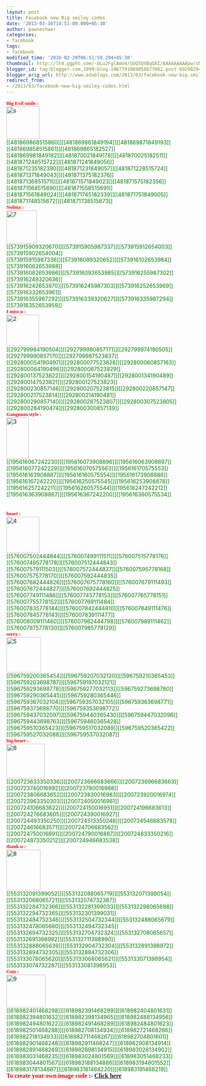 ```yaml
---
layout: post
title: Facebook new Big smiley codes
date: '2013-03-16T14:51:00.000+05:30'
author: pawneshwer
categories:
- facebook
tags:
- facebook
modified_time: '2016-02-20T06:51:59.294+05:30'
thumbnail: http://lh4.ggpht.com/-bLu2FglAmU4/UUQ5QVBqQXI/AAAAAAAAApw/sNke37-q_4E/s72-c/s_thumb.jpg?imgmax=800
blogger_id: tag:blogger.com,1999:blog-1967791069058877982.post-692982941513146926
blogger_orig_url: http://www.edablogs.com/2013/03/facebook-new-big-smiley-codes.html
redirect_from:
- /2013/03/facebook-new-big-smiley-codes.html
---
```


<div dir="ltr" style="text-align: left;" trbidi="on"><span style="color: red; font-family: Verdana; font-size: small;"><strong>Big Evil smile :</strong></span><br /><a href="http://lh4.ggpht.com/-QnaExNfKNpw/UUQ5O_7k2QI/AAAAAAAAApo/WOmk9ob-RZ4/s1600-h/s%25255B2%25255D.jpg"><img alt="s" border="0" height="85" src="http://lh4.ggpht.com/-bLu2FglAmU4/UUQ5QVBqQXI/AAAAAAAAApw/sNke37-q_4E/s_thumb.jpg?imgmax=800" style="background-image: none; border-bottom-width: 0px; border-left-width: 0px; border-right-width: 0px; border-top-width: 0px; display: inline; padding-left: 0px; padding-right: 0px; padding-top: 0px;" title="s" width="86" /></a><br /><span style="color: green;">[[481869868515860]][[481869861849194]][[481869871849193]][[481869858515861]][[481869865182527]]      <br />[[481869981849182]][[481870021849178]][[481870025182511]][[481871248515722]][[481871241849056]]       <br />[[481871235182390]][[481871231849057]][[481871228515724]][[481871371849043]][[481871375182376]]       <br />[[481871368515710]][[481871571849023]][[481871575182356]][[481871568515690]][[481871558515691]]       <br />[[481871561849024]][[481871745182339]][[481871751849005]][[481871748515672]][[481871738515673]]</span><br /><span style="color: red; font-family: Verdana; font-size: small;"><strong>Nobita :</strong></span><br /><a href="http://lh3.ggpht.com/-fqo174VyFB4/UUQ5RHnWxaI/AAAAAAAAAp4/Dkog1wrhf2w/s1600-h/7%25255B2%25255D.jpg"><img alt="7" border="0" height="86" src="http://lh6.ggpht.com/-C5uEk5Hrao0/UUQ5SBnVsfI/AAAAAAAAAqA/VNZEM4k42ss/7_thumb.jpg?imgmax=800" style="background-image: none; border-bottom-width: 0px; border-left-width: 0px; border-right-width: 0px; border-top-width: 0px; display: inline; padding-left: 0px; padding-right: 0px; padding-top: 0px;" title="7" width="79" /></a><br /><span style="color: green;">[[573915909320670]][[573915905987337]][[573915912654003]][[573915902654004]]      <br />[[573915915987336]][[573916089320652]][[573916102653984]][[573916062653988]]       <br />[[573916082653986]][[573916092653985]][[573916255987302]][[573916249320636]]       <br />[[573916242653970]][[573916245987303]][[573916252653969]][[573916332653961]]       <br />[[573916355987292]][[573916339320627]][[573916335987294]][[573916352653959]]</span> <br /><span style="color: red; font-family: Verdana; font-size: small;"><strong>I miss u :</strong></span><br /><a href="http://lh5.ggpht.com/-MuFbat1SMWY/UUQ5TB_YORI/AAAAAAAAAqI/mg0HQbVbaQg/s1600-h/2%25255B2%25255D.jpg"><img alt="2" border="0" height="82" src="http://lh6.ggpht.com/-7Hybo3CB8pg/UUQ5UFI9cKI/AAAAAAAAAqQ/f4lqKwYlCa0/2_thumb.jpg?imgmax=800" style="background-image: none; border-bottom-width: 0px; border-left-width: 0px; border-right-width: 0px; border-top-width: 0px; display: inline; padding-left: 0px; padding-right: 0px; padding-top: 0px;" title="2" width="85" /></a><br /><span style="color: green;">[[292799984190504]][[292799980857171]][[292799974190505]][[292799990857170]][[292799987523837]]      <br />[[292800054190497]][[292800077523828]][[292800060857163]][[292800064190496]][[292800067523829]]       <br />[[292800137523822]][[292800154190487]][[292800134190489]][[292800147523821]][[292800127523823]]       <br />[[292800230857146]][[292800207523815]][[292800220857147]][[292800217523814]][[292800214190481]]       <br />[[292800290857140]][[292800287523807]][[292800307523805]][[292800284190474]][[292800300857139]]</span> <br /><span style="color: red; font-family: Verdana; font-size: small;"><strong>Gangnum style :</strong></span><br /><a href="http://lh6.ggpht.com/-k1Oj3-YjUIk/UUQ5Uyd26aI/AAAAAAAAAqY/5PVAdQAn-7g/s1600-h/3%25255B2%25255D.jpg"><img alt="3" border="0" height="107" src="http://lh4.ggpht.com/-K3R4a2Il8ys/UUQ5V4egXGI/AAAAAAAAAqg/sqCBhOeslvc/3_thumb.jpg?imgmax=800" style="background-image: none; border-bottom-width: 0px; border-left-width: 0px; border-right-width: 0px; border-top-width: 0px; display: inline; padding-left: 0px; padding-right: 0px; padding-top: 0px;" title="3" width="58" /></a><br /><span style="color: green;">[[195616067242230]][[195616073908896]][[195616063908897]]      <br />[[195616077242229]][[195616070575563]][[195616170575553]]       <br />[[195616163908887]][[195616160575554]][[195616173908886]]       <br />[[195616167242220]][[195616250575545]][[195616253908878]]       <br />[[195616257242211]][[195616260575544]][[195616247242212]]       <br />[[195616363908867]][[195616367242200]][[195616360575534]]</span> <br /><script type="text/javascript">ch_client = "pawneshwer"; ch_width = 500; ch_height = 250; ch_type = "mpu"; ch_sid = "Chitika Default"; ch_color_site_link = "0000CC"; ch_color_title = "0000CC"; ch_color_border = "FFFFFF"; ch_color_text = "000000"; ch_color_bg = "FFFFFF"; </script><br /><script src="http://scripts.chitika.net/eminimalls/amm.js" type="text/javascript"></script><br /><span style="color: red; font-family: Verdana; font-size: small;"><strong>heart :</strong></span><br /><a href="http://lh5.ggpht.com/-ii8xDfY5gxM/UUQ5W7vlBoI/AAAAAAAAAqo/1ig_3q6L3EQ/s1600-h/4%25255B2%25255D.jpg"><img alt="4" border="0" height="94" src="http://lh6.ggpht.com/-sfGS8uZZhXM/UUQ5X8USbQI/AAAAAAAAAqw/Laoy37_GMlc/4_thumb.jpg?imgmax=800" style="background-image: none; border-bottom-width: 0px; border-left-width: 0px; border-right-width: 0px; border-top-width: 0px; display: inline; padding-left: 0px; padding-right: 0px; padding-top: 0px;" title="4" width="86" /></a><br /><span style="color: green;">[[576007502444844]][[576007499111511]][[576007515778176]][[576007495778178]][[576007512444843]]      <br />[[576007579111503]][[576007572444837]][[576007595778168]][[576007575778170]][[576007592444835]]       <br />[[576007682444826]][[576007675778160]][[576007679111493]][[576007672444827]][[576007692444825]]       <br />[[576007749111486]][[576007745778153]][[576007765778151]][[576007755778152]][[576007769111484]]       <br />[[576007835778144]][[576007842444810]][[576007849111476]][[576007845778143]][[576007839111477]]       <br />[[576008009111460]][[576007962444798]][[576007989111462]][[576007975778130]][[576007985778129]]</span> <br /><span style="color: red; font-family: Verdana; font-size: small;"><strong>sorry :</strong></span><br /><a href="http://lh6.ggpht.com/-0QkR7PBZToQ/UUQ5YpOLs3I/AAAAAAAAAq4/Mv8ZWRRjcww/s1600-h/5%25255B2%25255D.jpg"><img alt="5" border="0" height="92" src="http://lh5.ggpht.com/-KmRBQlusvLE/UUQ5ZufOvrI/AAAAAAAAArA/vhI5ELhvEsQ/5_thumb.jpg?imgmax=800" style="background-image: none; border-bottom-width: 0px; border-left-width: 0px; border-right-width: 0px; border-top-width: 0px; display: inline; padding-left: 0px; padding-right: 0px; padding-top: 0px;" title="5" width="90" /></a><br /><span style="color: green;">[[596759200365454]][[596759207032120]][[596759210365453]][[596759203698787]][[596759197032121]]      <br />[[596759293698778]][[596759277032113]][[596759273698780]][[596759290365445]][[596759280365446]]       <br />[[596759367032104]][[596759357032105]][[596759363698771]][[596759373698770]][[596759353698772]]       <br />[[596759437032097]][[596759440365430]][[596759447032096]][[596759443698763]][[596759460365428]]       <br />[[596759510365423]][[596759517032089]][[596759520365422]][[596759527032088]][[596759537032087]]</span> <br /><span style="color: red; font-family: Verdana; font-size: small;"><strong>big heart :</strong></span><br /><a href="http://lh6.ggpht.com/-yqCbb7TtJlw/UUQ5azMiKrI/AAAAAAAAArI/AbRUgYkLiKs/s1600-h/6%25255B2%25255D.jpg"><img alt="6" border="0" height="90" src="http://lh5.ggpht.com/-mMLplkV4jdU/UUQ5b0aVLaI/AAAAAAAAArQ/DufAaTOPGaY/6_thumb.jpg?imgmax=800" style="background-image: none; border-bottom-width: 0px; border-left-width: 0px; border-right-width: 0px; border-top-width: 0px; display: inline; padding-left: 0px; padding-right: 0px; padding-top: 0px;" title="6" width="100" /></a><br /><span style="color: green;">[[200723633350336]][[200723666683666]][[200723696683663]][[200723740016992]][[200723780016988]]      <br />[[200723806683652]][[200723830016983]][[200723920016974]][[200723963350303]][[200724050016961]]       <br />[[200724106683622]][[200724150016951]][[200724196683613]][[200724276683605]][[200724390016927]]       <br />[[200724493350250]][[200724513350248]][[200724546683578]][[200724616683571]][[200724706683562]]       <br />[[200724750016891]][[200724790016887]][[200724833350216]][[200724873350212]][[200724946683538]]</span> <br /><span style="color: red; font-family: Verdana; font-size: small;"><strong>thank u :</strong></span><br /><a href="http://lh3.ggpht.com/-RgxWpPaQIQM/UUQ5eOUiPHI/AAAAAAAAArY/f6-p8oabdZE/s1600-h/8%25255B2%25255D.jpg"><img alt="8" border="0" height="106" src="http://lh4.ggpht.com/-EsfHknOp9oE/UUQ5e9DEenI/AAAAAAAAArg/F_w8bu0UXW4/8_thumb.jpg?imgmax=800" style="background-image: none; border-bottom-width: 0px; border-left-width: 0px; border-right-width: 0px; border-top-width: 0px; display: inline; padding-left: 0px; padding-right: 0px; padding-top: 0px;" title="8" width="89" /></a><br /><span style="color: green;">[[553132091399052]][[553132088065719]][[553132071399054]][[553132068065721]][[553132074732387]]      <br />[[553132284732366]][[553132281399033]][[553132298065698]][[553132294732365]][[553132301399031]]       <br />[[553132484732346]][[553132504732344]][[553132488065679]][[553132478065680]][[553132494732345]]       <br />[[553132694732325]][[553132704732324]][[553132708065657]][[553132691398992]][[553132711398990]]       <br />[[553132888065639]][[553132904732304]][[553132891398972]][[553132894732305]][[553132884732306]]       <br />[[553133078065620]][[553133068065621]][[553133071398954]][[553133074732287]][[553133081398953]]</span> <br /><span style="color: red; font-family: Verdana; font-size: small;"><strong>Gun :</strong></span><br /><a href="http://lh3.ggpht.com/--UbwOWiYA5U/UUQ5fgRwGaI/AAAAAAAAAro/ZGFClL7sN60/s1600-h/9%25255B2%25255D.jpg"><img alt="9" border="0" height="85" src="http://lh6.ggpht.com/-PKOq-rDJdAo/UUQ5gt4fXwI/AAAAAAAAArw/_F_OUngQkMQ/9_thumb.jpg?imgmax=800" style="background-image: none; border-bottom-width: 0px; border-left-width: 0px; border-right-width: 0px; border-top-width: 0px; display: inline; margin: 0px; padding-left: 0px; padding-right: 0px; padding-top: 0px;" title="9" width="102" /></a><br /><span style="color: green;">[[618982401468298]][[618982391468299]][[618982404801631]][[618982394801632]][[618982398134965]][[618982488134956]]      <br />[[618982494801622]][[618982491468289]][[618982484801623]][[618982501468288]][[618982708134934]][[618982721468266]]       <br />[[618982718134933]][[618982711468267]][[618982704801601]][[618982901468248]][[618982911468247]][[618982908134914]]       <br />[[618982891468249]][[618982898134915]][[618983028134902]][[618983031468235]][[618983024801569]][[618983051468233]]       <br />[[618983044801567]][[618983188134886]][[618983194801552]][[618983178134887]][[618983181468220]][[618983191468219]]</span><br /><span style="font-family: Verdana; font-size: medium;"><strong><span style="color: red;">To create your own image code</span> :- <a class="raju" href="http://www.trickslover.com/2013/03/generate-facebook-smiley-code-from-image.html" target="_blank">Click here</a></strong></span><br /><strong><span style="color: red; font-family: Verdana; font-size: medium;"></span></strong><br /><strong><span style="color: red; font-family: Verdana; font-size: medium;"></span></strong></div>